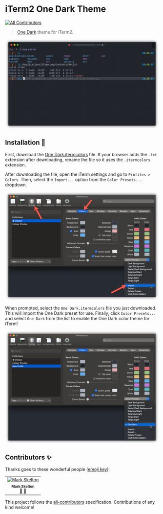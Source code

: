 # iTerm2 One Dark Theme

[![All Contributors](https://img.shields.io/badge/all_contributors-1-orange.svg)](#contributors)

> [One Dark](https://github.com/atom/one-dark-syntax) theme for iTerm2.

![Screenshot](screenshots/main.png)

## Installation 🔧

First, download the [One Dark.itermcolors](https://raw.githubusercontent.com/one-dark/iterm-one-dark-theme/master/One%20Dark.itermcolors) file. If your browser adds the `.txt` extension after downloading, rename the file so it uses the `.itermcolors` extension.

After downloading the file, open the iTerm settings and go to `Profiles > Colors`. Then, select the `Import...` option from the `Color Presets...` dropdown.

![Screenshot](screenshots/import.png)

When prompted, select the `One Dark.itermcolors` file you just downloaded. This will import the One Dark preset for use. Finally, click `Color Presets...` and select `One Dark` from the list to enable the One Dark color theme for iTerm!

![Screenshot](screenshots/preset.png)

## Contributors ✨

Thanks goes to these wonderful people ([emoji key](https://allcontributors.org/docs/en/emoji-key)):

<!-- ALL-CONTRIBUTORS-LIST:START - Do not remove or modify this section -->
<!-- prettier-ignore -->
<table>
  <tr>
    <td align="center"><a href="https://github.com/mskelton"><img src="https://avatars3.githubusercontent.com/u/25914066?v=4" width="100px;" alt="Mark Skelton"/><br /><sub><b>Mark Skelton</b></sub></a><br /><a href="#design-mskelton" title="Design">🎨</a> <a href="https://github.com/one-dark/iterm-one-dark-theme/commits?author=mskelton" title="Documentation">📖</a></td>
  </tr>
</table>
<!-- prettier-ignore-end -->
<!-- ALL-CONTRIBUTORS-LIST:END -->

This project follows the [all-contributors](https://github.com/all-contributors/all-contributors) specification. Contributions of any kind welcome!
